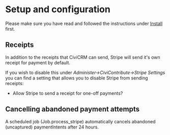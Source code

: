 # Setup and configuration
Please make sure you have read and followed the instructions under [Install](/install) first.

## Receipts

In addition to the receipts that CiviCRM can send, Stripe will send it's own receipt for payment by default.

If you wish to disable this under *Administer->CiviContribute->Stripe Settings* you can find a setting that allows you to disable Stripe from sending receipts:
* Allow Stripe to send a receipt for one-off payments?

## Cancelling abandoned payment attempts

A scheduled job (Job.process_stripe) automatically cancels abandoned (uncaptured) paymentIntents after 24 hours.
